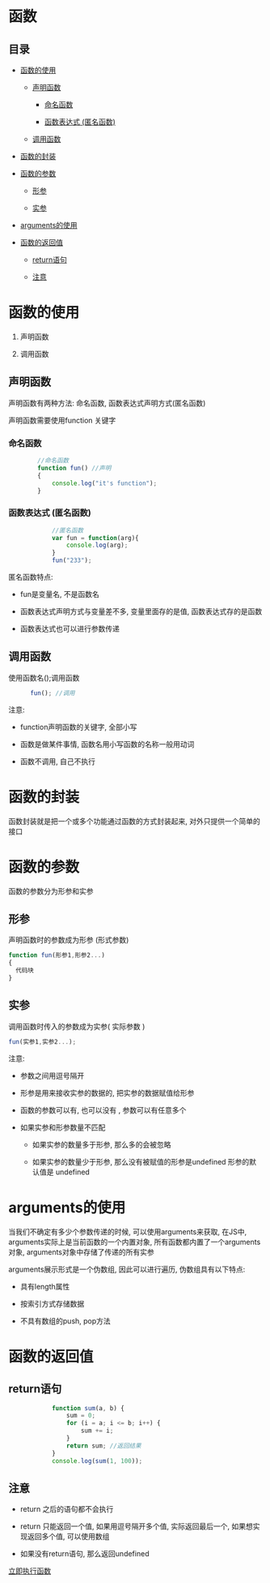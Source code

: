 # 函数

## 目录

*   [函数的使用](#函数的使用)

    *   [声明函数](#声明函数)

        *   [命名函数](#命名函数)

        *   [函数表达式 (匿名函数)](#函数表达式-匿名函数)

    *   [调用函数](#调用函数)

*   [函数的封装](#函数的封装)

*   [函数的参数](#函数的参数)

    *   [形参](#形参)

    *   [实参](#实参)

*   [arguments的使用](#arguments的使用)

*   [函数的返回值](#函数的返回值)

    *   [return语句](#return语句)

    *   [注意](#注意)

# 函数的使用

1.  声明函数

2.  调用函数

## 声明函数

声明函数有两种方法: 命名函数,  函数表达式声明方式(匿名函数)

声明函数需要使用function 关键字

### 命名函数

```javascript
        //命名函数
        function fun() //声明
        {
            console.log("it's function");
        }

```

### 函数表达式 (匿名函数)

```javascript
            //匿名函数
            var fun = function(arg){
                console.log(arg);
            }
            fun("233");
```

匿名函数特点:

*   fun是变量名, 不是函数名

*   函数表达式声明方式与变量差不多, 变量里面存的是值, 函数表达式存的是函数

*   函数表达式也可以进行参数传递

## 调用函数

使用函数名();调用函数

```javascript
      fun(); //调用
```

注意:

*   function声明函数的关键字, 全部小写

*   函数是做某件事情, 函数名用小写函数的名称一般用动词

*   函数不调用, 自己不执行

# 函数的封装

函数封装就是把一个或多个功能通过函数的方式封装起来, 对外只提供一个简单的接口

# 函数的参数

函数的参数分为形参和实参

## 形参

声明函数时的参数成为形参 (形式参数)

```javascript
function fun(形参1,形参2...)
{
  代码块
}
```

## 实参

调用函数时传入的参数成为实参( 实际参数 )

```javascript
fun(实参1,实参2...);

```

注意:

*   参数之间用逗号隔开

*   形参是用来接收实参的数据的, 把实参的数据赋值给形参

*   函数的参数可以有, 也可以没有 , 参数可以有任意多个

*   如果实参和形参数量不匹配

    *   如果实参的数量多于形参, 那么多的会被忽略

    *   如果实参的数量少于形参, 那么没有被赋值的形参是undefined 形参的默认值是 undefined

# arguments的使用

当我们不确定有多少个参数传递的时候, 可以使用arguments来获取, 在JS中, arguments实际上是当前函数的一个内置对象, 所有函数都内置了一个arguments对象, arguments对象中存储了传递的所有实参

arguments展示形式是一个伪数组, 因此可以进行遍历, 伪数组具有以下特点:

*   具有length属性

*   按索引方式存储数据

*   不具有数组的push, pop方法&#x20;

# 函数的返回值

## return语句

```javascript
            function sum(a, b) {
                sum = 0;
                for (i = a; i <= b; i++) {
                    sum += i;
                }
                return sum; //返回结果
            }
            console.log(sum(1, 100));
```

## 注意

*   return 之后的语句都不会执行

*   return 只能返回一个值, 如果用逗号隔开多个值, 实际返回最后一个, 如果想实现返回多个值, 可以使用数组

*   如果没有return语句, 那么返回undefined

[立即执行函数](立即执行函数/立即执行函数.md "立即执行函数")
